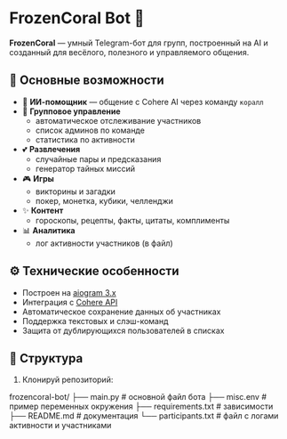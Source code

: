 # FrozenCoral Bot 🐙

**FrozenCoral** — умный Telegram-бот для групп, построенный на AI и созданный для весёлого, полезного и управляемого общения.

## 🚀 Основные возможности

- 🤖 **ИИ-помощник** — общение с Cohere AI через команду `коралл`
- 👥 **Групповое управление**
  - автоматическое отслеживание участников
  - список админов по команде
  - статистика по активности
- 💕 **Развлечения**
  - случайные пары и предсказания
  - генератор тайных миссий
- 🎮 **Игры**
  - викторины и загадки
  - покер, монетка, кубики, челленджи
- ✨ **Контент**
  - гороскопы, рецепты, факты, цитаты, комплименты
- 📊 **Аналитика**
  - лог активности участников (в файл)

## ⚙️ Технические особенности

- Построен на [aiogram 3.x](https://github.com/aiogram/aiogram)
- Интеграция с [Cohere API](https://cohere.ai/)
- Автоматическое сохранение данных об участниках
- Поддержка текстовых и слэш-команд
- Защита от дублирующихся пользователей в списках

## 📁 Структура

1. Клонируй репозиторий:

frozencoral-bot/
├── main.py              # основной файл бота
├── misc.env             # пример переменных окружения
├── requirements.txt     # зависимости
├── README.md            # документация
└── participants.txt     # файл с логами активности и участниками
